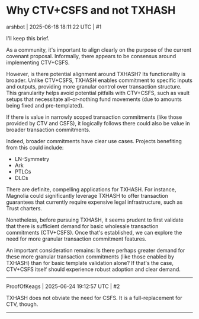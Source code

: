 # Why CTV+CSFS and not TXHASH

arshbot | 2025-06-18 18:11:22 UTC | #1

I'll keep this brief.

As a community, it's important to align clearly on the purpose of the current covenant proposal. Informally, there appears to be consensus around implementing CTV+CSFS.

However, is there potential alignment around TXHASH? Its functionality is broader. Unlike CTV+CSFS, TXHASH enables commitment to specific inputs and outputs, providing more granular control over transaction structure. This granularity helps avoid potential pitfalls with CTV+CSFS, such as vault setups that necessitate all-or-nothing fund movements (due to amounts being fixed and pre-templated).

If there is value in narrowly scoped transaction commitments (like those provided by CTV and CSFS), it logically follows there could also be value in broader transaction commitments.

Indeed, broader commitments have clear use cases. Projects benefiting from this could include:

* LN-Symmetry
* Ark
* PTLCs
* DLCs

There are definite, compelling applications for TXHASH. For instance, Magnolia could significantly leverage TXHASH to offer transaction guarantees that currently require expensive legal infrastructure, such as Trust charters.

Nonetheless, before pursuing TXHASH, it seems prudent to first validate that there is sufficient demand for basic wholesale transaction commitments (CTV+CSFS). Once that's established, we can explore the need for more granular transaction commitment features.

An important consideration remains: Is there perhaps greater demand for these more granular transaction commitments (like those enabled by TXHASH) than for basic template validation alone? If that's the case, CTV+CSFS itself should experience robust adoption and clear demand.

-------------------------

ProofOfKeags | 2025-06-24 19:12:57 UTC | #2

TXHASH does not obviate the need for CSFS. It is a full-replacement for CTV, though.

-------------------------

